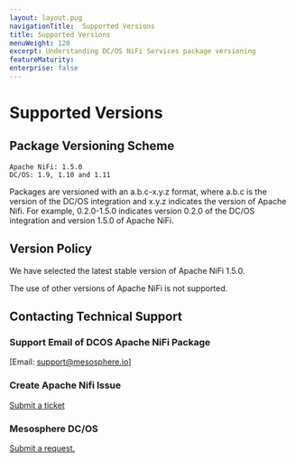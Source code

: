 ```yaml
---
layout: layout.pug
navigationTitle:  Supported Versions
title: Supported Versions
menuWeight: 120
excerpt: Understanding DC/OS NiFi Services package versioning
featureMaturity:
enterprise: false
---
```


# Supported Versions

## Package Versioning Scheme

    Apache NiFi: 1.5.0
    DC/OS: 1.9, 1.10 and 1.11

Packages are versioned with an a.b.c-x.y.z format, where a.b.c is the version of the DC/OS integration and x.y.z indicates the version of Apache Nifi. For example, 0.2.0-1.5.0 indicates version 0.2.0 of the DC/OS integration and version 1.5.0 of Apache NiFi.

## Version Policy

We have selected the latest stable version of Apache NiFi 1.5.0.

The use of other versions of Apache NiFi is not supported.

## Contacting Technical Support

### Support Email of DCOS Apache NiFi Package

[Email: support@mesosphere.io]

### Create Apache Nifi Issue

[Submit a ticket](https://issues.apache.org/jira/secure/CreateIssue!default.jspa)

### Mesosphere DC/OS

[Submit a request.](https://support.mesosphere.com/hc/en-us/requests/new)
